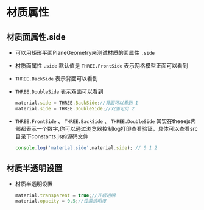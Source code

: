 # 材质属性

## 材质面属性.side

+ 可以用矩形平面PlaneGeometry来测试材质的面属性 `.side`

+ 材质面属性 `.side` 默认值是 `THREE.FrontSide` 表示网格模型正面可以看到
+ `THREE.BackSide` 表示背面可以看到
+ `THREE.DoubleSide` 表示双面可以看到

  ```js
  material.side = THREE.BackSide;//背面可以看到 1
  material.side = THREE.DoubleSide;//双面可见 2
  ```

+ `THREE.FrontSide` 、 `THREE.BackSide` 、 `THREE.DoubleSide` 其实在theeejs内部都表示一个数字,你可以通过浏览器控制log打印查看验证，具体可以查看src目录下constants.js的源码文件

  ```js
  console.log('material.side',material.side); // 0 1 2
  ```

## 材质半透明设置

+ 材质半透明设置

  ```js
  material.transparent = true;//开启透明
  material.opacity = 0.5;//设置透明度
  ```
